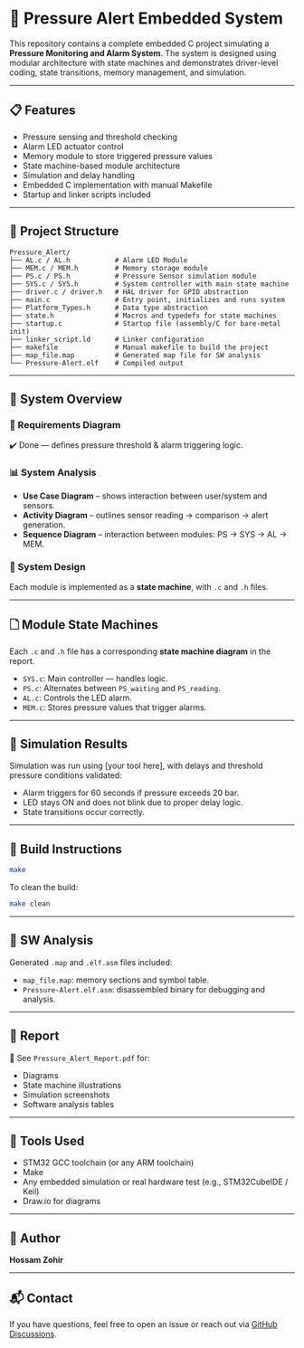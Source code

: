 # 🚨 Pressure Alert Embedded System

This repository contains a complete embedded C project simulating a **Pressure Monitoring and Alarm System**. The system is designed using modular architecture with state machines and demonstrates driver-level coding, state transitions, memory management, and simulation.

---

## 📋 Features

* Pressure sensing and threshold checking
* Alarm LED actuator control
* Memory module to store triggered pressure values
* State machine-based module architecture
* Simulation and delay handling
* Embedded C implementation with manual Makefile
* Startup and linker scripts included

---

## 📁 Project Structure

```plaintext
Pressure_Alert/
├── AL.c / AL.h           # Alarm LED Module
├── MEM.c / MEM.h         # Memory storage module
├── PS.c / PS.h           # Pressure Sensor simulation module
├── SYS.c / SYS.h         # System controller with main state machine
├── driver.c / driver.h   # HAL driver for GPIO abstraction
├── main.c                # Entry point, initializes and runs system
├── Platform_Types.h      # Data type abstraction
├── state.h               # Macros and typedefs for state machines
├── startup.c             # Startup file (assembly/C for bare-metal init)
├── linker_script.ld      # Linker configuration
├── makefile              # Manual makefile to build the project
├── map_file.map          # Generated map file for SW analysis
└── Pressure-Alert.elf    # Compiled output
```

---

## 🧠 System Overview

### 📂 Requirements Diagram

✔️ Done — defines pressure threshold & alarm triggering logic.

### 📊 System Analysis

* **Use Case Diagram** – shows interaction between user/system and sensors.
* **Activity Diagram** – outlines sensor reading → comparison → alert generation.
* **Sequence Diagram** – interaction between modules: PS → SYS → AL → MEM.

### 🧹 System Design

Each module is implemented as a **state machine**, with `.c` and `.h` files.

---

## 🗋 Module State Machines

Each `.c` and `.h` file has a corresponding **state machine diagram** in the report.

* `SYS.c`: Main controller — handles logic.
* `PS.c`: Alternates between `PS_waiting` and `PS_reading`.
* `AL.c`: Controls the LED alarm.
* `MEM.c`: Stores pressure values that trigger alarms.

---

## 🧪 Simulation Results

Simulation was run using \[your tool here], with delays and threshold pressure conditions validated:

* Alarm triggers for 60 seconds if pressure exceeds 20 bar.
* LED stays ON and does not blink due to proper delay logic.
* State transitions occur correctly.

---

## 🧰 Build Instructions

```bash
make
```

To clean the build:

```bash
make clean
```

---

## 📌 SW Analysis

Generated `.map` and `.elf.asm` files included:

* `map_file.map`: memory sections and symbol table.
* `Pressure-Alert.elf.asm`: disassembled binary for debugging and analysis.

---

## 📆 Report

📄 See `Pressure_Alert_Report.pdf` for:

* Diagrams
* State machine illustrations
* Simulation screenshots
* Software analysis tables

---

## 🔧 Tools Used

* STM32 GCC toolchain (or any ARM toolchain)
* Make
* Any embedded simulation or real hardware test (e.g., STM32CubeIDE / Keil)
* Draw\.io for diagrams

---

## 👤 Author

**Hossam Zohir**

---

## 📬 Contact

If you have questions, feel free to open an issue or reach out via [GitHub Discussions](https://github.com/HossamZohir/Mastering-Embedded-Systems/discussions).

